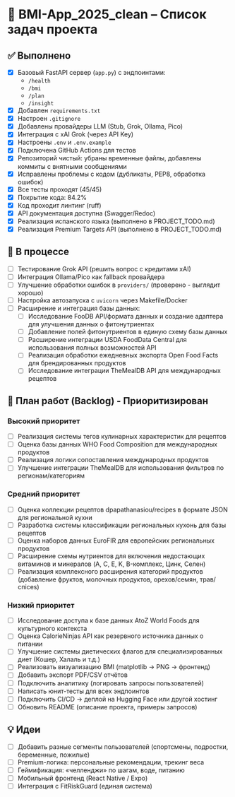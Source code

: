 # 🧾 BMI-App_2025_clean – Список задач проекта

## ✅ Выполнено

- [x] Базовый FastAPI сервер (`app.py`) с эндпоинтами:
  - `/health`
  - `/bmi`
  - `/plan`
  - `/insight`
- [x] Добавлен `requirements.txt`
- [x] Настроен `.gitignore`
- [x] Добавлены провайдеры LLM (Stub, Grok, Ollama, Pico)
- [x] Интеграция с xAI Grok (через API Key)
- [x] Настроены `.env` и `.env.example`
- [x] Подключена GitHub Actions для тестов
- [x] Репозиторий чистый: убраны временные файлы, добавлены коммиты с внятными сообщениями
- [x] Исправлены проблемы с кодом (дубликаты, PEP8, обработка ошибок)
- [x] Все тесты проходят (45/45)
- [x] Покрытие кода: 84.2%
- [x] Код проходит линтинг (ruff)
- [x] API документация доступна (Swagger/Redoc)
- [x] Реализация испанского языка (выполнено в PROJECT_TODO.md)
- [x] Реализация Premium Targets API (выполнено в PROJECT_TODO.md)

## 🚧 В процессе

- [ ] Тестирование Grok API (решить вопрос с кредитами xAI)
- [ ] Интеграция Ollama/Pico как fallback провайдера
- [ ] Улучшение обработки ошибок в `providers/` (проверено - выглядит хорошо)
- [ ] Настройка автозапуска с `uvicorn` через Makefile/Docker
- [ ] Расширение и интеграция базы данных:
  - [ ] Исследование FooDB API/формата данных и создание адаптера для улучшения данных о фитонутриентах
  - [ ] Добавление полей фитонутриентов в единую схему базы данных
  - [ ] Расширение интеграции USDA FoodData Central для использования полных возможностей API
  - [ ] Реализация обработки ежедневных экспорта Open Food Facts для брендированных продуктов
  - [ ] Исследование интеграции TheMealDB API для международных рецептов

## 📝 План работ (Backlog) - Приоритизирован

### Высокий приоритет
- [ ] Реализация системы тегов кулинарных характеристик для рецептов
- [ ] Оценка базы данных WHO Food Composition для международных продуктов
- [ ] Реализация логики сопоставления международных продуктов
- [ ] Улучшение интеграции TheMealDB для использования фильтров по регионам/категориям

### Средний приоритет
- [ ] Оценка коллекции рецептов dpapathanasiou/recipes в формате JSON для региональной кухни
- [ ] Разработка системы классификации региональных кухонь для базы рецептов
- [ ] Оценка наборов данных EuroFIR для европейских региональных продуктов
- [ ] Расширение схемы нутриентов для включения недостающих витаминов и минералов (A, C, E, K, B-комплекс, Цинк, Селен)
- [ ] Реализация комплексного расширения категорий продуктов (добавление фруктов, молочных продуктов, орехов/семян, трав/спices)

### Низкий приоритет
- [ ] Исследование доступа к базе данных AtoZ World Foods для культурного контекста
- [ ] Оценка CalorieNinjas API как резервного источника данных о питании
- [ ] Улучшение системы диетических флагов для специализированных диет (Кошер, Халаль и т.д.)
- [ ] Реализовать визуализацию BMI (matplotlib → PNG → фронтенд)
- [ ] Добавить экспорт PDF/CSV отчётов
- [ ] Подключить аналитику (логировать запросы пользователей)
- [ ] Написать юнит-тесты для всех эндпоинтов
- [ ] Подключить CI/CD → деплой на Hugging Face или другой хостинг
- [ ] Обновить README (описание проекта, примеры запросов)

## 💡 Идеи

- [ ] Добавить разные сегменты пользователей (спортсмены, подростки, беременные, пожилые)
- [ ] Premium-логика: персональные рекомендации, трекинг веса
- [ ] Геймификация: «челленджи» по шагам, воде, питанию
- [ ] Мобильный фронтенд (React Native / Expo)
- [ ] Интеграция с FitRiskGuard (единая система)